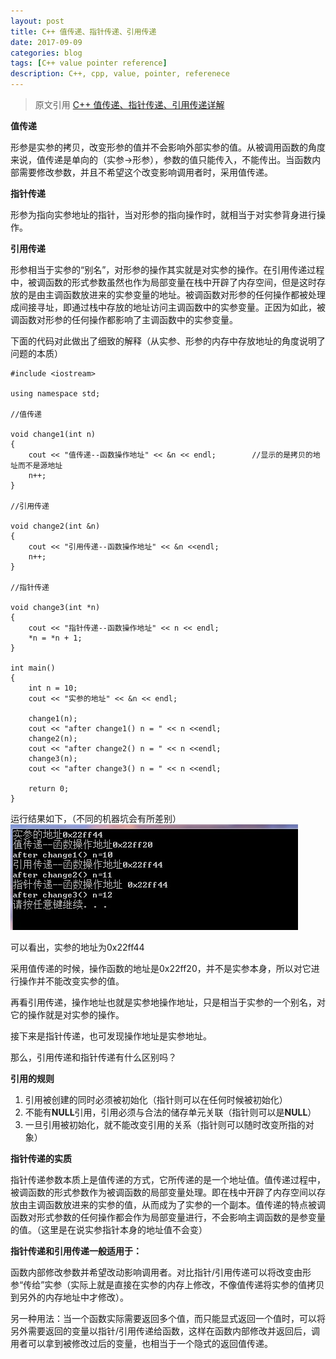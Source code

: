 ```yaml
---
layout: post
title: C++ 值传递、指针传递、引用传递 
date: 2017-09-09
categories: blog
tags: [C++ value pointer reference]
description: C++, cpp, value, pointer, referenece 
---
```


> 原文引用 [C++ 值传递、指针传递、引用传递详解](http://www.cnblogs.com/yanlingyin/archive/2011/12/07/2278961.html)


**值传递**

形参是实参的拷贝，改变形参的值并不会影响外部实参的值。从被调用函数的角度来说，值传递是单向的（实参->形参），参数的值只能传入，不能传出。当函数内部需要修改参数，并且不希望这个改变影响调用者时，采用值传递。

**指针传递**

形参为指向实参地址的指针，当对形参的指向操作时，就相当于对实参背身进行操作。

**引用传递**

形参相当于实参的“别名”，对形参的操作其实就是对实参的操作。在引用传递过程中，被调函数的形式参数虽然也作为局部变量在栈中开辟了内存空间，但是这时存放的是由主调函数放进来的实参变量的地址。被调函数对形参的任何操作都被处理成间接寻址，即通过栈中存放的地址访问主调函数中的实参变量。正因为如此，被调函数对形参的任何操作都影响了主调函数中的实参变量。

下面的代码对此做出了细致的解释（从实参、形参的内存中存放地址的角度说明了问题的本质）

```
#include <iostream>

using namespace std;

//值传递

void change1(int n)
{
	cout << "值传递--函数操作地址" << &n << endl;		//显示的是拷贝的地址而不是源地址
	n++;
}

//引用传递

void change2(int &n)
{
	cout << "引用传递--函数操作地址" << &n <<endl;
	n++;
}

//指针传递

void change3(int *n)
{
	cout << "指针传递--函数操作地址" << n << endl;
	*n = *n + 1;
}

int main()
{
	int n = 10;
	cout << "实参的地址" << &n << endl;

	change1(n);
	cout << "after change1() n = " << n <<endl;
	change2(n);
	cout << "after change2() n = " << n <<endl;
	change3(n);
	cout << "after change3() n = " << n <<endl;

	return 0;
}
```

运行结果如下，（不同的机器坑会有所差别）
![我也不知道啥名字.jpg](https://github.com/Chufan1990/Chufan1990.github.io/blob/master/img/2011120710381445.jpg)

可以看出，实参的地址为0x22ff44

采用值传递的时候，操作函数的地址是0x22ff20，并不是实参本身，所以对它进行操作并不能改变实参的值。

再看引用传递，操作地址也就是实参地操作地址，只是相当于实参的一个别名，对它的操作就是对实参的操作。

接下来是指针传递，也可发现操作地址是实参地址。

那么，引用传递和指针传递有什么区别吗？

**引用的规则**

1. 引用被创建的同时必须被初始化（指针则可以在任何时候被初始化）
2. 不能有**NULL**引用，引用必须与合法的储存单元关联（指针则可以是**NULL**）
3. 一旦引用被初始化，就不能改变引用的关系（指针则可以随时改变所指的对象）

**指针传递的实质**

指针传递参数本质上是值传递的方式，它所传递的是一个地址值。值传递过程中，被调函数的形式参数作为被调函数的局部变量处理。即在栈中开辟了内存空间以存放由主调函数放进来的实参的值，从而成为了实参的一个副本。值传递的特点被调函数对形式参数的任何操作都会作为局部变量进行，不会影响主调函数的是参变量的值。（这里是在说实参指针本身的地址值不会变）

**指针传递和引用传递一般适用于：**

函数内部修改参数并希望改动影响调用者。对比指针/引用传递可以将改变由形参“传给”实参（实际上就是直接在实参的内存上修改，不像值传递将实参的值拷贝到另外的内存地址中才修改）。

另一种用法：当一个函数实际需要返回多个值，而只能显式返回一个值时，可以将另外需要返回的变量以指针/引用传递给函数，这样在函数内部修改并返回后，调用者可以拿到被修改过后的变量，也相当于一个隐式的返回值传递。

